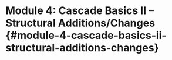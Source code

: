 # Module 4: Cascade Basics II – Structural Additions/Changes {#module-4-cascade-basics-ii-structural-additions-changes}